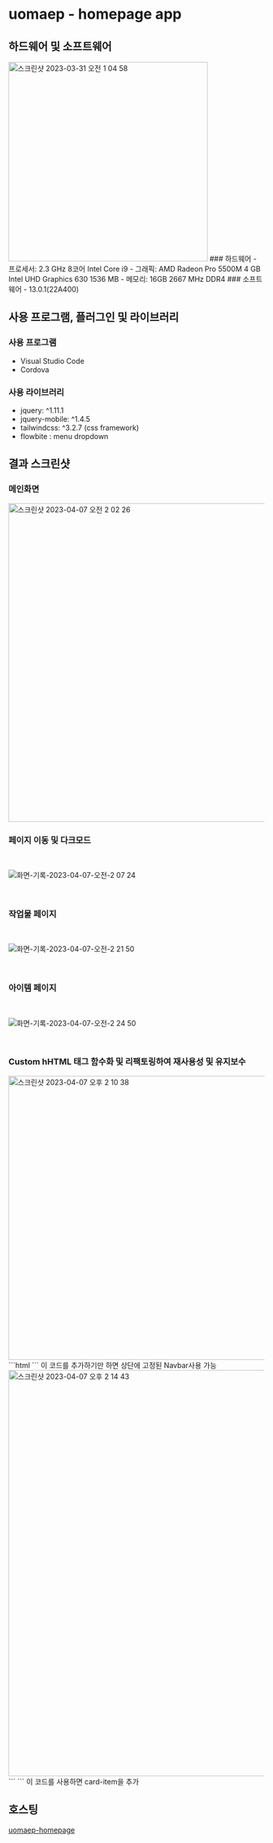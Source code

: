 # uomaep - homepage app
## 하드웨어 및 소프트웨어
<img width="392" alt="스크린샷 2023-03-31 오전 1 04 58" src="https://user-images.githubusercontent.com/114221785/228896845-31d67670-884c-4ac7-8c20-652844c19e98.png">
### 하드웨어
- 프로세서: 2.3 GHz 8코어 Intel Core i9
- 그래픽: AMD Radeon Pro 5500M 4 GB Intel UHD Graphics 630 1536 MB
- 메모리: 16GB 2667 MHz DDR4
### 소프트웨어
- 13.0.1(22A400)

## 사용 프로그램, 플러그인 및 라이브러리
### 사용 프로그램
- Visual Studio Code
- Cordova

### 사용 라이브러리
- jquery: ^1.11.1
- jquery-mobile: ^1.4.5
- tailwindcss: ^3.2.7 (css framework)
- flowbite : menu dropdown

## 결과 스크린샷
### 메인화면
<img width="626" alt="스크린샷 2023-04-07 오전 2 02 26" src="https://user-images.githubusercontent.com/114221785/230446707-d5058cb2-a26c-4e79-ad57-2e5ced425048.png">

### 페이지 이동 및 다크모드
<br>

![화면-기록-2023-04-07-오전-2 07 24](https://user-images.githubusercontent.com/114221785/230448875-a185785f-5c9b-451e-a0a1-cb2cdaae365a.gif)

<br>

### 작업물 페이지
<br>

![화면-기록-2023-04-07-오전-2 21 50](https://user-images.githubusercontent.com/114221785/230451640-d095502a-b6c1-48d5-8387-0ead47874e7f.gif)

<br>

### 아이템 페이지
<br>

![화면-기록-2023-04-07-오전-2 24 50](https://user-images.githubusercontent.com/114221785/230452573-bef4dc18-95e0-4ba6-9f2f-99d6d674773f.gif)

<br>

### Custom hHTML 태그 함수화 및 리팩토링하여 재사용성 및 유지보수
<img width="558" alt="스크린샷 2023-04-07 오후 2 10 38" src="https://user-images.githubusercontent.com/114221785/230545147-f072bfbc-cb7f-4788-b590-96a414729e4b.png">
```html
<custom-navbar src="title"></custom-navbar>
```
이 코드를 추가하기만 하면 상단에 고정된 Navbar사용 가능

<img width="798" alt="스크린샷 2023-04-07 오후 2 14 43" src="https://user-images.githubusercontent.com/114221785/230545575-bab5b617-8fa8-4de7-b5aa-82348ac91c26.png">
```
<custom-item src="./image/img.png" href="url" title="" sub=""></custom-item>
```
이 코드를 사용하면 card-item을 추가

## 호스팅
<a href="https://uomaep.github.io/uomaep-homepage/">uomaep-homepage</a>

